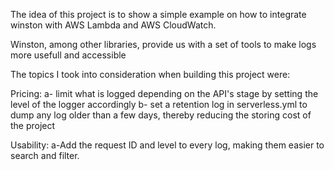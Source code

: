The idea of this project is to show a simple example on how to integrate winston with AWS Lambda and AWS CloudWatch.

Winston, among other libraries, provide us with a set of tools to make logs more usefull and accessible

The topics I took into consideration when building this project were:

Pricing:
a- limit what is logged depending on the API's stage by setting the level of the logger accordingly
b- set a retention log in serverless.yml to dump any log older than a few days, thereby reducing the storing cost of the project

Usability:
a-Add the request ID and level to every log, making them easier to search and filter.